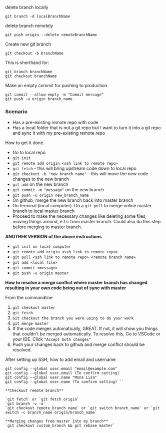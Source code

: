 delete branch locally

    git branch -d localBranchName

delete branch remotely

    git push origin --delete remoteBranchName

Create new git branch

    git checkout -b branchName

  This is shorthand for:
  
    git branch branchName
    git checkout branchName
    
Make an empty commit for pushing to production. 

    git commit --allow-empty -m "Commit message"
    git push -u origin branch_name 

### Scenario

* Has a pre-existing remote repo with code
* Has a local folder that is not a git repo but I want to turn it into a git repo and sync it with my pre-existing remote repo

How to get it done. 
* Go to local repo
* `git init`
* `git remote add origin <ssh link to remote repo>`
* `git fetch` - this will bring upstream code down to local repo
* `git checkout -b "new branch name"` - this will move the new code changes to the new branch
* `git add` on the new branch
* `git commit -m "message"` on the new branch
* `git push -u origin new_branch_name` 
* On github, merge the new branch back into master branch
* On terminal (local computer). Do a `git pull` to merge online master branch to local master branch
* Proceed to make the necessary changes like deleting some files, moving things around, e.t.c from master branch. Could also do this step before merging to master branch. 

**ANOTHER VERSION of the above instructions**
* `git init on local computer`
* `git remote add origin <ssh link to remote repo>`
* `git pull <ssh link to remote repo> <remote branch name>`
* `git add <local file>`
* `git commit <message>`
* `git push -u origin master`

**How to resolve a merge conflict where master branch has changed resulting in your own code being out of sync with master**

From the commandline
1. `git checkout master`
2. `git fetch`
3. `Git checkout the branch you were using to do your work`
4. `git merge master`
6. If the code merges automatically, GREAT. If not, it will show you things that couldn't be merged automatically. To resolve this, Go to VSCode or your IDE. Click `"Accept both changes"`
7. Push your changes back to github and merge conflict should be resolved. 

After setting up SSH, how to add email and username

```
git config --global user.email "email@example.com"
git config --global user.email (To confirm setting) 
git config --global user.name "Mona Lisa"
git config --global user.name (To confirm setting)```

**Checkout remote branch**

`git fetch` or `git fetch origin`
`git branch -v -a`
`git checkout remote_branch_name` or `git switch branch_name` or `git switch -c branch_name origin/branch_name`

**Merging changes from master into my branch**
`git checkout custom_branch && git rebase master`
